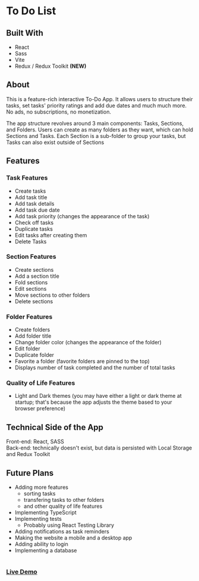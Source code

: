 # To Do List

## Built With

- React
- Sass
- Vite
- Redux / Redux Toolkit **(NEW)**

## About

This is a feature-rich interactive To-Do App. It allows users to structure their tasks, set tasks' priority ratings and add due dates and much much more. No ads, no subscriptions, no monetization.

The app structure revolves around 3 main components: Tasks, Sections, and Folders. Users can create as many folders as they want, which can hold Sections and Tasks. Each Section is a sub-folder to group your tasks, but Tasks can also exist outside of Sections

## Features

### Task Features

- Create tasks
- Add task title
- Add task details
- Add task due date
- Add task priority (changes the appearance of the task)
- Check off tasks
- Duplicate tasks
- Edit tasks after creating them
- Delete Tasks

### Section Features

- Create sections
- Add a section title
- Fold sections
- Edit sections
- Move sections to other folders
- Delete sections

### Folder Features

- Create folders
- Add folder title
- Change folder color (changes the appearance of the folder)
- Edit folder
- Duplicate folder
- Favorite a folder (favorite folders are pinned to the top)
- Displays number of task completed and the number of total tasks

### Quality of Life Features

- Light and Dark themes (you may have either a light or dark theme at startup; that's because the app adjusts the theme based to your browser preference)

## Technical Side of the App

Front-end: React, SASS \
Back-end: technically doesn't exist, but data is persisted with Local Storage and Redux Toolkit

## Future Plans

- Adding more features
  - sorting tasks
  - transfering tasks to other folders
  - and other quality of life features
- Implementing TypeScript
- Implementing tests
  - Probably using React Testing Library
- Adding notifications as task reminders
- Making the website a mobile and a desktop app
- Adding ability to login
- Implementing a database

#

### [Live Demo](https://grazomarin.github.io/to-do-list/)

#

